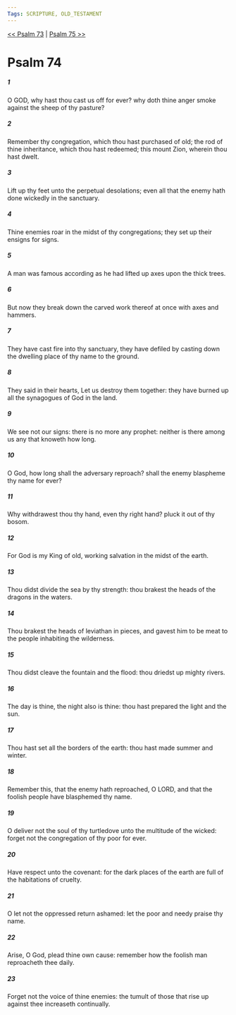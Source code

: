 ```yaml
---
Tags: SCRIPTURE, OLD_TESTAMENT
---
```


[<< Psalm 73](OLD_TESTAMENT/19_Psalms/Psalm_73.md) | [Psalm 75 >>](OLD_TESTAMENT/19_Psalms/Psalm_75.md)

# Psalm 74

##### 1

O GOD, why hast thou cast us off for ever? why doth thine anger smoke against the sheep of thy pasture?

##### 2

Remember thy congregation, which thou hast purchased of old; the rod of thine inheritance, which thou hast redeemed; this mount Zion, wherein thou hast dwelt.

##### 3

Lift up thy feet unto the perpetual desolations; even all that the enemy hath done wickedly in the sanctuary.

##### 4

Thine enemies roar in the midst of thy congregations; they set up their ensigns for signs.

##### 5

A man was famous according as he had lifted up axes upon the thick trees.

##### 6

But now they break down the carved work thereof at once with axes and hammers.

##### 7

They have cast fire into thy sanctuary, they have defiled by casting down the dwelling place of thy name to the ground.

##### 8

They said in their hearts, Let us destroy them together: they have burned up all the synagogues of God in the land.

##### 9

We see not our signs: there is no more any prophet: neither is there among us any that knoweth how long.

##### 10

O God, how long shall the adversary reproach? shall the enemy blaspheme thy name for ever?

##### 11

Why withdrawest thou thy hand, even thy right hand? pluck it out of thy bosom.

##### 12

For God is my King of old, working salvation in the midst of the earth.

##### 13

Thou didst divide the sea by thy strength: thou brakest the heads of the dragons in the waters.

##### 14

Thou brakest the heads of leviathan in pieces, and gavest him to be meat to the people inhabiting the wilderness.

##### 15

Thou didst cleave the fountain and the flood: thou driedst up mighty rivers.

##### 16

The day is thine, the night also is thine: thou hast prepared the light and the sun.

##### 17

Thou hast set all the borders of the earth: thou hast made summer and winter.

##### 18

Remember this, that the enemy hath reproached, O LORD, and that the foolish people have blasphemed thy name.

##### 19

O deliver not the soul of thy turtledove unto the multitude of the wicked: forget not the congregation of thy poor for ever.

##### 20

Have respect unto the covenant: for the dark places of the earth are full of the habitations of cruelty.

##### 21

O let not the oppressed return ashamed: let the poor and needy praise thy name.

##### 22

Arise, O God, plead thine own cause: remember how the foolish man reproacheth thee daily.

##### 23

Forget not the voice of thine enemies: the tumult of those that rise up against thee increaseth continually.
